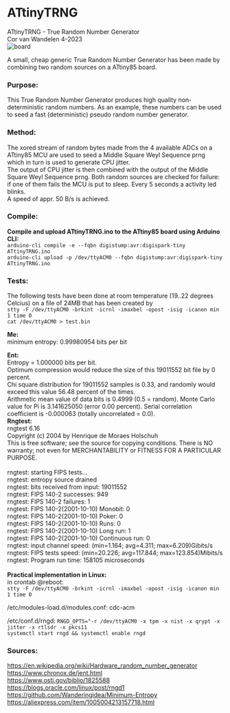 # ATtinyTRNG
ATtinyTRNG - True Random Number Generator<br>
Cor van Wandelen 4-2023<br>
![board](https://user-images.githubusercontent.com/42114791/236681679-c37b7d7e-ece2-4589-a5ea-2ed1f0db1bc8.jpg)

A small, cheap generic True Random Number Generator has been made by combining two random sources on a ATtiny85 board.

### Purpose:<br>
This True Random Number Generator produces high quality non-deterministic random numbers. As an example, these numbers can be used to seed a fast (deterministic) pseudo random number generator.

### Method:<br>
The xored stream of random bytes made from the 4 available ADCs on a ATtiny85 MCU are used to seed a Middle Square Weyl Sequence prng which in turn is used to generate CPU jitter.<br>
The output of CPU jitter is then combined with the output of the Middle Square Weyl Sequence prng.
Both random sources are checked for failure: if one of them fails the MCU is put to sleep. Every 5 seconds a activity led blinks.<br>
A speed of appr. 50 B/s is achieved.

### Compile:<br>
**Compile and upload ATtinyTRNG.ino to the ATtiny85 board using Arduino CLI:**<br>
`arduino-cli compile -e --fqbn digistump:avr:digispark-tiny ATtinyTRNG.ino`<br>
`arduino-cli upload -p /dev/ttyACM0 --fqbn digistump:avr:digispark-tiny ATtinyTRNG.ino`<br>

### Tests:<br>
The following tests have been done at room temperature (19..22 degrees Celcius) on a file of 24MB that has been created by<br>
`stty -F /dev/ttyACM0 -brkint -icrnl -imaxbel -opost -isig -icanon min 1 time 0`<br> 
`cat /dev/ttyACM0 > test.bin`<br>

**Me:**<br>
 minimum entropy: 0.99980954 bits per bit<br>

**Ent:**<br>
Entropy = 1.000000 bits per bit.
<br>
Optimum compression would reduce the size
of this 19011552 bit file by 0 percent.
<br>
Chi square distribution for 19011552 samples is 0.33, and randomly
would exceed this value 56.48 percent of the times.
<br>
Arithmetic mean value of data bits is 0.4999 (0.5 = random).
Monte Carlo value for Pi is 3.141625050 (error 0.00 percent).
Serial correlation coefficient is -0.000063 (totally uncorrelated = 0.0).
<br>
**Rngtest:**<br>
rngtest 6.16<br>
Copyright (c) 2004 by Henrique de Moraes Holschuh<br>
This is free software; see the source for copying conditions.  There is NO warranty; not even for MERCHANTABILITY or FITNESS FOR A PARTICULAR PURPOSE.<br>
<br>
rngtest: starting FIPS tests...<br>
rngtest: entropy source drained<br>
rngtest: bits received from input: 19011552<br>
rngtest: FIPS 140-2 successes: 949<br>
rngtest: FIPS 140-2 failures: 1<br>
rngtest: FIPS 140-2(2001-10-10) Monobit: 0<br>
rngtest: FIPS 140-2(2001-10-10) Poker: 0<br>
rngtest: FIPS 140-2(2001-10-10) Runs: 0<br>
rngtest: FIPS 140-2(2001-10-10) Long run: 1<br>
rngtest: FIPS 140-2(2001-10-10) Continuous run: 0<br>
rngtest: input channel speed: (min=1.164; avg=4.311; max=6.209)Gibits/s<br>
rngtest: FIPS tests speed: (min=20.226; avg=117.844; max=123.854)Mibits/s<br>
rngtest: Program run time: 158105 microseconds<br>
<br>
**Practical implementation in Linux:**<br>
in crontab @reboot:<br>
`stty -F /dev/ttyACM0 -brkint -icrnl -imaxbel -opost -isig -icanon min 1 time 0`<br>

/etc/modules-load.d/modules.conf: cdc-acm

/etc/conf.d/rngd: `RNGD_OPTS="-r /dev/ttyACM0 -x tpm -x nist -x qrypt -x jitter -x rtlsdr -x pkcs11`<br>
`systemctl start rngd && systemctl enable rngd`

### Sources:<br>
https://en.wikipedia.org/wiki/Hardware_random_number_generator<br>
https://www.chronox.de/jent.html<br>
https://www.osti.gov/biblio/1825588<br>
https://blogs.oracle.com/linux/post/rngd1<br>
https://github.com/Wanderingidea/Minimum-Entropy<br>
https://aliexpress.com/item/1005004213157718.html
